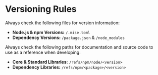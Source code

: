 # Versioning Rules

Always check the following files for version information:

- **Node.js & npm Versions:** `/.mise.toml`
- **Dependency Versions:** `/package.json` & `/node_modules`

Always check the following paths for documentation and source code to use as a reference when developing:

- **Core & Standard Libraries:** `/refs/npm/node/<version>`
- **Dependency Libraries:** `/refs/npm/<package>/<version>`
